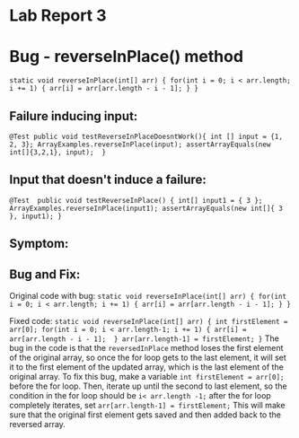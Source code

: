 # Lab Report 3
# Bug - reverseInPlace() method
``
 static void reverseInPlace(int[] arr) {
    for(int i = 0; i < arr.length; i += 1) {
      arr[i] = arr[arr.length - i - 1];
    }
  }
``
## Failure inducing input:
``
@Test
  public void testReverseInPlaceDoesntWork(){
    int [] input = {1, 2, 3};
    ArrayExamples.reverseInPlace(input);
    assertArrayEquals(new int[]{3,2,1}, input); 
  }
``
## Input that doesn't induce a failure:
``
@Test 
	public void testReverseInPlace() {
    int[] input1 = { 3 };
    ArrayExamples.reverseInPlace(input1);
    assertArrayEquals(new int[]{ 3 }, input1);
	}
``
## Symptom:


## Bug and Fix:
Original code with bug:
``
 static void reverseInPlace(int[] arr) {
    for(int i = 0; i < arr.length; i += 1) {
      arr[i] = arr[arr.length - i - 1];
    }
  }
``

Fixed code:
``
 static void reverseInPlace(int[] arr) {
    int firstElement = arr[0];
    for(int i = 0; i < arr.length-1; i += 1) {
      arr[i] = arr[arr.length - i - 1]; 
    }
    arr[arr.length-1] = firstElement;
  }
``
The bug in the code is that the `reversedInPlace` method loses the first element of the original array, so once the for loop gets to the last element, it will set it to the first element of the updated array, which is the last element of the original array. To fix this bug, make a variable `int firstElement = arr[0];` before the for loop. Then, iterate up until the second to last element, so the condition in the for loop should be `i< arr.length -1;` after the for loop completely iterates, set `arr[arr.length-1] = firstElement;` This will make sure that the original first element gets saved and then added back to the reversed array.


